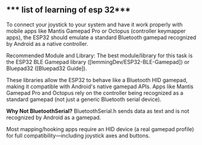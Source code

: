 *** list of learning of esp 32***
---
To connect your joystick to your system and have it work properly with mobile apps like Mantis Gamepad Pro or Octopus (controller keymapper apps), the ESP32 should emulate a standard Bluetooth gamepad recognized by Android as a native controller.

Recommended Module and Library:
The best module/library for this task is the ESP32 BLE Gamepad library ([lemmingDev/ESP32-BLE-Gamepad]) or Bluepad32 ([Bluepad32 Guide]).

These libraries allow the ESP32 to behave like a Bluetooth HID gamepad, making it compatible with Android's native gamepad APIs. Apps like Mantis Gamepad Pro and Octopus rely on the controller being recognized as a standard gamepad (not just a generic Bluetooth serial device).

**Why Not BluetoothSerial?**
BluetoothSerial.h sends data as text and is not recognized by Android as a gamepad.

Most mapping/hooking apps require an HID device (a real gamepad profile) for full compatibility—including joystick axes and buttons.
